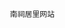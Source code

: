                                                                 南祠居里网站
                                                                
                                                                
                                                                
                                                                
